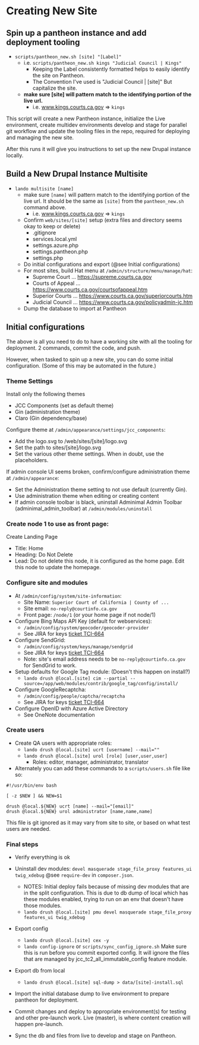 # Creating New Site


## Spin up a pantheon instance and add deployment tooling

  - `scripts/pantheon_new.sh [site] "[Label]"`
    - i.e. `scripts/pantheon_new.sh kings "Judicial Council | Kings"`
      - Keeping the Label consistently formatted helps to easily identify the site on Pantheon.
      - The Convention I've used is "Judicial Council | [site]" But capitalize the site.
    - **make sure [site] will pattern match to the identifying portion of the live url.**
      - i.e. www.kings.courts.ca.gov => `kings`

This script will create a new Pantheon instance, initialize the Live environment, create multidev environments develop and stage for parallel git workflow and update the tooling files in the repo, required for deploying and managing the new site.

After this runs it will give you instructions to set up the new Drupal instance locally.


## Build a New Drupal Instance Multisite

  - `lando multisite [name]`
    - make sure `[name]` will pattern match to the identifying portion of the live url. It should be the same as `[site]` from the `pantheon_new.sh` command above.
      - i.e. www.kings.courts.ca.gov => `kings`
    - Confirm `web/sites/[site]` setup (extra files and directory seems okay to keep or delete)
      - .gitignore
      - services.local.yml
      - settings.azure.php
      - settings.pantheon.php
      - settings.php
    - Do initial configurations and export (@see Initial configurations)
    - For most sites, build Hat menu at `/admin/structure/menu/manage/hat`:
      - Supreme Court ... https://supreme.courts.ca.gov
      - Courts of Appeal ... https://www.courts.ca.gov/courtsofappeal.htm
      - Superior Courts ... https://www.courts.ca.gov/superiorcourts.htm
      - Judicial Council ... https://www.courts.ca.gov/policyadmin-jc.htm
    - Dump the database to import at Pantheon

## Initial configurations

  The above is all you need to do to have a working site with all the tooling for deployment.  2 commands, commit the code, and push.

  However, when tasked to spin up a new site, you can do some initial configuration.  (Some of this may be automated in the future.)

### Theme Settings

Install only the following themes
- JCC Components (set as default theme)
- Gin (administration theme)
- Claro (Gin dependency/base)

Configure theme at `/admin/appearance/settings/jcc_components`:
- Add the logo.svg to /web/sites/[site]/logo.svg
- Set the path to sites/[site]/logo.svg
- Set the various other theme settings. When in doubt, use the placeholders.

If admin console UI seems broken, confirm/configure administration theme at `/admin/appearance`:
- Set the Administration theme setting to not use default (currently Gin).
- Use administration theme when editing or creating content
- If admin console toolbar is black, uninstall Adminimal Admin Toolbar (adminimal_admin_toolbar) at `/admin/modules/uninstall`

### Create node 1 to use as front page:

Create Landing Page
- Title: Home
- Heading: Do Not Delete
- Lead: Do not delete this node, it is configured as the home page.  Edit this node to update the homepage.

### Configure site and modules

- At `/admin/config/system/site-information`:
  * Site Name: `Superior Court of California | County of ...`
  * Site email: `no-reply@courtinfo.ca.gov`
  * Front page: `/node/1`  (or your home page if not node/1)
- Configure Bing Maps API Key (default for webservices):
  * `/admin/config/system/geocoder/geocoder-provider`
  * See JIRA for keys [ticket TCI-664](https://judasdg.atlassian.net/browse/TCI-664)
- Configure SendGrid:
  * `/admin/config/system/keys/manage/sendgrid`
  * See JIRA for keys [ticket TCI-664](https://judasdg.atlassian.net/browse/TCI-664)
  * Note: site's email address needs to be `no-reply@courtinfo.ca.gov` for SendGrid to work.
- Setup defaults for Google Tag module:
  (Doesn't this happen on install?)
  * `lando drush @local.[site] cim --partial --source=/app/web/modules/contrib/google_tag/config/install/`
- Configure GoogleRecaptcha:
  * `/admin/config/people/captcha/recaptcha`
  * See JIRA for keys [ticket TCI-664](https://judasdg.atlassian.net/browse/TCI-664)
- Configure OpenID with Azure Active Directory
  - See OneNote documentation

### Create users

- Create QA users with appropriate roles:
  - `lando drush @local.[site] ucrt [username] --mail=""`
  - `lando drush @local.[site] urol [role] [user,user,user]`
    - Roles: editor, manager, administrator, translator
- Alternately you can add these commands to a `scripts/users.sh` file like so:

```
#!/usr/bin/env bash

[ -z $NEW ] && NEW=$1

drush @local.${NEW} ucrt [name] --mail="[email]"
drush @local.${NEW} urol administrator [name,name,name]
```

This file is git ignored as it may vary from site to site, or based on what test users are needed.

### Final steps

- Verify everything is ok

- Uninstall dev modules: `devel masquerade stage_file_proxy features_ui twig_xdebug`  @see `require-dev` in `composer.json`.
  - NOTES:  Initial deploy fails because of missing dev modules that are in the split configuration. This is due to db dump of local which has these modules enabled, trying to run on an env that doesn't have those modules.
  - `lando drush @local.[site] pmu devel masquerade stage_file_proxy features_ui twig_xdebug`

- Export config
  - `lando drush @local.[site] cex -y`
  - `lando config-ignore` or `scripts/sync_config_ignore.sh`  Make sure this is run before you commit exported config. It will ignore the files that are managed by jcc_tc2_all_immutable_config feature module.

- Export db from local
  - `lando drush @local.[site] sql-dump > data/[site]-install.sql`

- Import the initial database dump to live environment to prepare pantheon for deployment.

- Commit changes and deploy to appropriate environment(s) for testing and other pre-launch work. Live (master), is where content creation will happen pre-launch.

- Sync the db and files from live to develop and stage on Pantheon.

